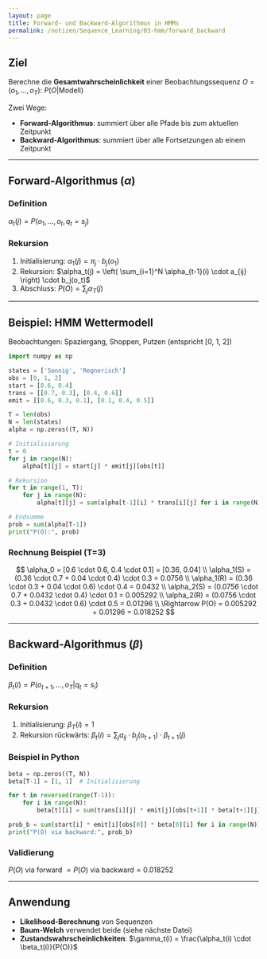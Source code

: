 ```yaml
---
layout: page
title: Forward- und Backward-Algorithmus in HMMs
permalink: /notizen/Sequence_Learning/03-hmm/forward_backward
---
```


## Ziel

Berechne die **Gesamtwahrscheinlichkeit** einer Beobachtungssequenz $O = (o_1, \dots, o_T)$:
$P(O | \text{Modell})$

Zwei Wege:

* **Forward-Algorithmus**: summiert über alle Pfade bis zum aktuellen Zeitpunkt
* **Backward-Algorithmus**: summiert über alle Fortsetzungen ab einem Zeitpunkt

---

## Forward-Algorithmus ($\alpha$)

### Definition

$\alpha_t(j) = P(o_1, \dots, o_t, q_t = s_j)$

### Rekursion

1. Initialisierung:
   $\alpha_1(j) = \pi_j \cdot b_j(o_1)$
2. Rekursion:
   $\alpha_t(j) = \left( \sum_{i=1}^N \alpha_{t-1}(i) \cdot a_{ij} \right) \cdot b_j(o_t)$
3. Abschluss:
   $P(O) = \sum_j \alpha_T(j)$

---

## Beispiel: HMM Wettermodell

Beobachtungen: Spaziergang, Shoppen, Putzen (entspricht \[0, 1, 2])

```python
import numpy as np

states = ['Sonnig', 'Regnerisch']
obs = [0, 1, 2]
start = [0.6, 0.4]
trans = [[0.7, 0.3], [0.4, 0.6]]
emit = [[0.6, 0.3, 0.1], [0.1, 0.4, 0.5]]

T = len(obs)
N = len(states)
alpha = np.zeros((T, N))

# Initialisierung
t = 0
for j in range(N):
    alpha[t][j] = start[j] * emit[j][obs[t]]

# Rekursion
for t in range(1, T):
    for j in range(N):
        alpha[t][j] = sum(alpha[t-1][i] * trans[i][j] for i in range(N)) * emit[j][obs[t]]

# Endsumme
prob = sum(alpha[T-1])
print("P(O):", prob)
```

### Rechnung Beispiel (T=3)

$$
\alpha_0 = [0.6 \cdot 0.6, 0.4 \cdot 0.1] = [0.36, 0.04] \\
\alpha_1(S) = (0.36 \cdot 0.7 + 0.04 \cdot 0.4) \cdot 0.3 = 0.0756 \\
\alpha_1(R) = (0.36 \cdot 0.3 + 0.04 \cdot 0.6) \cdot 0.4 = 0.0432 \\
\alpha_2(S) = (0.0756 \cdot 0.7 + 0.0432 \cdot 0.4) \cdot 0.1 = 0.005292 \\
\alpha_2(R) = (0.0756 \cdot 0.3 + 0.0432 \cdot 0.6) \cdot 0.5 = 0.01296 \\
\Rightarrow P(O) = 0.005292 + 0.01296 = 0.018252
$$

---

## Backward-Algorithmus ($\beta$)

### Definition

$\beta_t(i) = P(o_{t+1}, \dots, o_T | q_t = s_i)$

### Rekursion

1. Initialisierung:
   $\beta_T(i) = 1$
2. Rekursion rückwärts:
   $\beta_t(i) = \sum_j a_{ij} \cdot b_j(o_{t+1}) \cdot \beta_{t+1}(j)$

### Beispiel in Python

```python
beta = np.zeros((T, N))
beta[T-1] = [1, 1]  # Initialisierung

for t in reversed(range(T-1)):
    for i in range(N):
        beta[t][i] = sum(trans[i][j] * emit[j][obs[t+1]] * beta[t+1][j] for j in range(N))

prob_b = sum(start[i] * emit[i][obs[0]] * beta[0][i] for i in range(N))
print("P(O) via backward:", prob_b)
```

### Validierung

$P(O) \text{ via forward } = P(O) \text{ via backward} = 0.018252$

---

## Anwendung

* **Likelihood-Berechnung** von Sequenzen
* **Baum-Welch** verwendet beide (siehe nächste Datei)
* **Zustandswahrscheinlichkeiten**: $\gamma_t(i) = \frac{\alpha_t(i) \cdot \beta_t(i)}{P(O)}$
